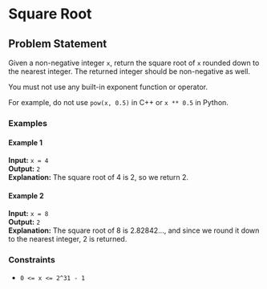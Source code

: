# Square Root

## Problem Statement
Given a non-negative integer `x`, return the square root of `x` rounded down to the nearest integer. The returned integer should be non-negative as well.

You must not use any built-in exponent function or operator.

For example, do not use `pow(x, 0.5)` in C++ or `x ** 0.5` in Python.

### Examples

#### Example 1
**Input:** `x = 4`  
**Output:** `2`  
**Explanation:** The square root of 4 is 2, so we return 2.

#### Example 2
**Input:** `x = 8`  
**Output:** `2`  
**Explanation:** The square root of 8 is 2.82842..., and since we round it down to the nearest integer, 2 is returned.

### Constraints
- `0 <= x <= 2^31 - 1`
